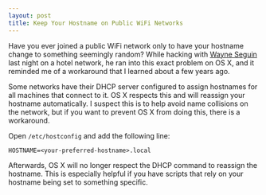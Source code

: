 ```yaml
---
layout: post
title: Keep Your Hostname on Public WiFi Networks
---
```


Have you ever joined a public WiFi network only to have your hostname change to
something seemingly random?  While hacking with
[Wayne Seguin](http://twitter.com/wayneeseguin) last night on a hotel network,
he ran into this exact problem on OS X, and it reminded me of a workaround that
I learned about a few years ago.

Some networks have their DHCP server configured to assign hostnames for all
machines that connect to it. OS X respects this and will reassign your hostname
automatically. I suspect this is to help avoid name collisions on the network,
but if you want to prevent OS X from doing this, there is a workaround.

Open `/etc/hostconfig` and add the following line:

    HOSTNAME=<your-preferred-hostname>.local

Afterwards, OS X will no longer respect the DHCP command to reassign the
hostname.  This is especially helpful if you have scripts that rely on your
hostname being set to something specific.

